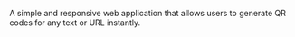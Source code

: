 A simple and responsive web application that allows users to generate QR codes for any text or URL instantly.
